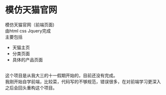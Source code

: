 # 模仿天猫官网

模仿天猫官网（前端页面)<br>
由html css Jquery完成<br>
主要包括<br>
  * 天猫主页<br>
  * 分类页面<br>
  * 具体的产品页面<br>
  <br>
这个项目是从我大三的十一假期开始的，目前还没有完成。<br>
我刚开始自学前端，比较菜，代码写的不够规范，错误很多，在对前端学习更深入之后会回头重构这个项目。
